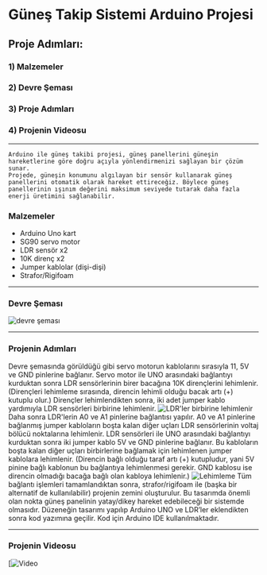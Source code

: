 # Güneş Takip Sistemi Arduino Projesi

## Proje Adımları:
### 1) Malzemeler
### 2) Devre Şeması
### 3) Proje Adımları
### 4) Projenin Videosu

---

```
Arduino ile güneş takibi projesi, güneş panellerini güneşin hareketlerine göre doğru açıyla yönlendirmenizi sağlayan bir çözüm sunar.
Projede, güneşin konumunu algılayan bir sensör kullanarak güneş panellerini otomatik olarak hareket ettireceğiz. Böylece güneş
panellerinin ışınım değerini maksimum seviyede tutarak daha fazla enerji üretimini sağlanabilir.
```

### Malzemeler

- Arduino Uno kart
- SG90 servo motor
- LDR sensör x2
- 10K direnç x2
- Jumper kablolar (dişi-dişi)
- Strafor/Rigifoam

---

### Devre Şeması

![devre şeması](https://resimlink.com/jHwhzZL)

---

### Projenin Adımları

Devre şemasında görüldüğü gibi servo motorun kablolarını sırasıyla 11, 5V ve GND pinlerine bağlanır.
Servo motor ile UNO arasındaki bağlantıyı kurduktan sonra LDR sensörlerinin birer bacağına 10K dirençlerini lehimlenir.
(Dirençleri lehimleme sırasında, direncin lehimli olduğu bacak artı (+) kutuplu olur.)
Dirençler lehimlendikten sonra, iki adet jumper kablo yardımıyla LDR sensörleri birbirine lehimlenir.
![LDR'ler birbirine lehimlenir](https://resimlink.com/becu-Sy)
Daha sonra LDR'lerin A0 ve A1 pinlerine bağlantısı yapılır.
A0 ve A1 pinlerine bağlanmış jumper kabloların boşta kalan diğer uçları LDR sensörlerinin voltaj bölücü noktalarına lehimlenir.
LDR sensörleri ile UNO arasındaki bağlantıyı kurduktan sonra iki jumper kablo 5V ve GND pinlerine bağlanır.
Bu kabloların boşta kalan diğer uçları birbirlerine bağlamak için lehimlenen jumper kablolara lehimlenir.
(Direncin bağlı olduğu taraf artı (+) kutupludur, yani 5V pinine bağlı kablonun bu bağlantıya lehimlenmesi gerekir.
GND kablosu ise direncin olmadığı bacağa bağlı olan kabloya lehimlenir.)
![Lehimleme](https://resimlink.com/dyPKITFcL_eg)
Tüm bağlantı işlemleri tamamlandıktan sonra, strafor/rigifoam ile (başka bir alternatif de kullanılabilir) projenin zemini oluşturulur.
Bu tasarımda önemli olan nokta güneş panelinin yatay/dikey hareket edebileceği bir sistemde olmasıdır.
Düzeneğin tasarımı yapılıp Arduino UNO ve LDR’ler eklendikten sonra kod yazımına geçilir. Kod için Arduino IDE kullanılmaktadır.

---

### Projenin Videosu

[![Video](https://drive.google.com/file/d/1G_Bgg53kLoxwb-GSyB5LfNWxba73pY_3/view?usp=sharing)

